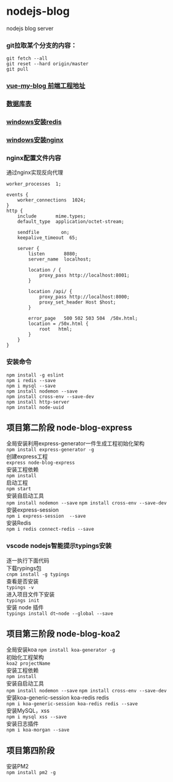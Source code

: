 # nodejs-blog
nodejs blog server

### git拉取某个分支的内容：
```text
git fetch --all
git reset --hard origin/master
git pull
```

### [vue-my-blog 前端工程地址](https://github.com/szjzszjz/vue-my-blog)
### [数据库表](https://github.com/szjzszjz/node-blog-1/blob/connect-mysql/static/node-blog.sql)

### [windows安装redis](http://note.youdao.com/noteshare?id=decd9cc0d507394d4d74808815003005&sub=65FFE0136F2849E8ADEF67094FA7CDFF)
### [windows安装nginx](http://note.youdao.com/noteshare?id=8d98c01d2b7aac1dae9f7846c29b85c8&sub=7BB65C7DB0D843279BC3E251EF352913)

### nginx配置文件内容
通过nginx实现反向代理
```text
worker_processes  1;

events {
    worker_connections  1024;
}
http {
    include       mime.types;
    default_type  application/octet-stream;

    sendfile        on;
    keepalive_timeout  65;

    server {
        listen       8080;
        server_name  localhost;

		location / {
			proxy_pass http://localhost:8001;
		}
		
		location /api/ {
			proxy_pass http://localhost:8000;
			proxy_set_header Host $host;
		}
		
        error_page   500 502 503 504  /50x.html;
        location = /50x.html {
            root   html;
        }
    }
}
```
### 安装命令 
```text
npm install -g eslint
npm i redis --save
npm i mysql --save
npm install nodemon --save
npm install cross-env --save-dev
npm install http-server
npm install node-uuid

```

## 项目第二阶段 node-blog-express  
全局安装利用express-generator一件生成工程初始化架构  
`npm install express-generator -g`  
创建express工程   
`express node-blog-express`  
安装工程依赖  
`npm install`  
启动工程  
`npm start`  
安装自启动工具  
`npm install nodemon --save`
`npm install cross-env --save-dev`  
安装express-session  
`npm i express-session  --save`  
安装Redis  
`npm i redis connect-redis --save`  

### vscode nodejs智能提示typings安装
逐一执行下面代码  
下载rypings包  
`cnpm install -g typings`  
查看是否安装  
`typings -v `  
进入项目文件下安装  
`typings init`  
安装 node 插件  
`typings install dt~node --global --save`  

## 项目第三阶段 node-blog-koa2  
全局安装koa
`npm install koa-generator -g`  
初始化工程架构    
`koa2 projectName`  
安装工程依赖  
`npm install`  
安装自启动工具  
`npm install nodemon --save`
`npm install cross-env --save-dev`  
安装koa-generic-session koa-redis redis  
`npm i koa-generic-session koa-redis redis --save`  
安装MySQL，xss  
`npm i mysql xss --save`  
安装日志插件  
`npm i koa-morgan --save`  

## 项目第四阶段  
安装PM2  
`npm install pm2 -g`

